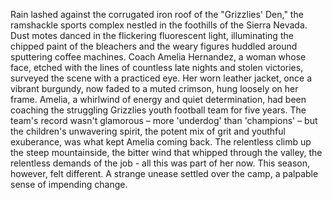 Rain lashed against the corrugated iron roof of the "Grizzlies' Den," the ramshackle sports complex nestled in the foothills of the Sierra Nevada.  Dust motes danced in the flickering fluorescent light, illuminating the chipped paint of the bleachers and the weary figures huddled around sputtering coffee machines.  Coach Amelia Hernandez, a woman whose face, etched with the lines of countless late nights and stolen victories, surveyed the scene with a practiced eye.  Her worn leather jacket, once a vibrant burgundy, now faded to a muted crimson, hung loosely on her frame.  Amelia, a whirlwind of energy and quiet determination, had been coaching the struggling Grizzlies youth football team for five years.  The team's record wasn't glamorous – more 'underdog' than 'champions' – but the children's unwavering spirit, the potent mix of grit and youthful exuberance, was what kept Amelia coming back.  The relentless climb up the steep mountainside, the bitter wind that whipped through the valley, the relentless demands of the job - all this was part of her now. This season, however, felt different. A strange unease settled over the camp, a palpable sense of impending change.
